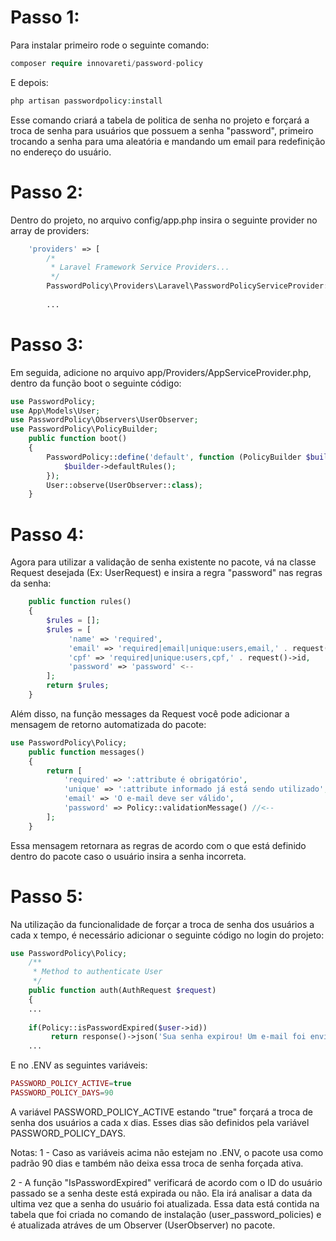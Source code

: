 # Passo 1: 
Para instalar primeiro rode o seguinte comando:

```php
composer require innovareti/password-policy
```

E depois:

```php
php artisan passwordpolicy:install
```

Esse comando criará a tabela de politica de senha no projeto e forçará a troca de senha para usuários que possuem a senha "password", primeiro trocando a senha para uma aleatória e mandando um email para redefinição no endereço do usuário.

# Passo 2: 
Dentro do projeto, no arquivo config/app.php insira o seguinte provider no array de providers:

```php
    'providers' => [
        /*
         * Laravel Framework Service Providers...
         */
        PasswordPolicy\Providers\Laravel\PasswordPolicyServiceProvider::class,
    
        ...
```
# Passo 3:
Em seguida, adicione no arquivo app/Providers/AppServiceProvider.php, dentro da função boot o seguinte código:

```php
use PasswordPolicy;
use App\Models\User;
use PasswordPolicy\Observers\UserObserver;
use PasswordPolicy\PolicyBuilder; 
    public function boot()
    {
        PasswordPolicy::define('default', function (PolicyBuilder $builder) {
            $builder->defaultRules();
        });    
        User::observe(UserObserver::class);
    }
```
# Passo 4:
Agora para utilizar a validação de senha existente no pacote, vá na classe Request desejada (Ex: UserRequest) e insira a regra "password" nas regras da senha:
```php
    public function rules()
    {
        $rules = [];
        $rules = [
             'name' => 'required',
             'email' => 'required|email|unique:users,email,' . request()->id,
             'cpf' => 'required|unique:users,cpf,' . request()->id,
             'password' => 'password' <--
        ];
        return $rules;
    }
```

Além disso, na função messages da Request você pode adicionar a mensagem de retorno automatizada do pacote:

```php
use PasswordPolicy\Policy;
    public function messages()
    {
        return [
            'required' => ':attribute é obrigatório',
            'unique' => ':attribute informado já está sendo utilizado',
            'email' => 'O e-mail deve ser válido',
            'password' => Policy::validationMessage() //<--
        ];
    }
```

Essa mensagem retornara as regras de acordo com o que está definido dentro do pacote caso o usuário insira a senha incorreta.

# Passo 5:
Na utilização da funcionalidade de forçar a troca de senha dos usuários a cada x tempo, é necessário adicionar o seguinte código no login do projeto:

```php
use PasswordPolicy\Policy;
    /**
     * Method to authenticate User
     */
    public function auth(AuthRequest $request)
    {
    ...
    
    if(Policy::isPasswordExpired($user->id))
         return response()->json('Sua senha expirou! Um e-mail foi enviado no endereço '. $request->only(['email'])['email']. ' para redefinição da senha.', 401);  
    ...
```

E no .ENV as seguintes variáveis:

```php
PASSWORD_POLICY_ACTIVE=true
PASSWORD_POLICY_DAYS=90
```
A variável PASSWORD_POLICY_ACTIVE estando "true" forçará a troca de senha dos usuários a cada x dias. Esses dias são definidos pela variável PASSWORD_POLICY_DAYS.

Notas:
1 - Caso as variáveis acima não estejam no .ENV, o pacote usa como padrão 90 dias e também não deixa essa troca de senha forçada ativa. 

2 - A função "IsPasswordExpired" verificará de acordo com o ID do usuário passado se a senha deste está expirada ou não. Ela irá analisar a data da ultima vez que a senha do usuário foi atualizada. Essa data está contida na tabela que foi criada no comando de instalação (user_password_policies) e é atualizada atráves de um Observer (UserObserver) no pacote.

 
